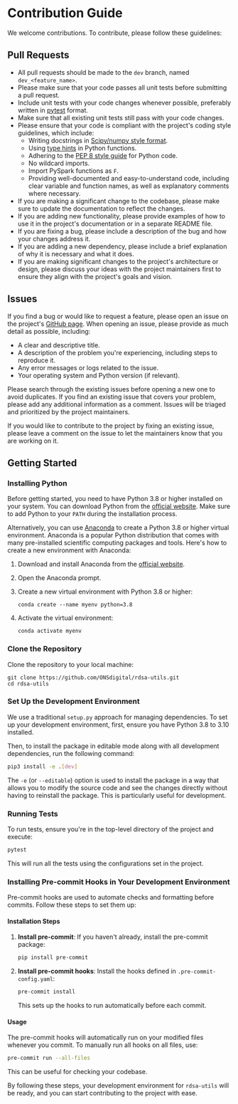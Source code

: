 # Contribution Guide

We welcome contributions. To contribute, please follow these guidelines:

## Pull Requests

- All pull requests should be made to the `dev` branch, named `dev_<feature_name>`.
- Please make sure that your code passes all unit tests before submitting a pull request.
- Include unit tests with your code changes whenever possible, preferably written in [pytest](https://docs.pytest.org/en/stable/) format.
- Make sure that all existing unit tests still pass with your code changes.
- Please ensure that your code is compliant with the project's coding style guidelines, which include:
  - Writing docstrings in [Scipy/numpy style format](https://numpydoc.readthedocs.io/en/latest/format.html).
  - Using [type hints](https://docs.python.org/3/library/typing.html) in Python functions.
  - Adhering to the [PEP 8 style guide](https://www.python.org/dev/peps/pep-0008/) for Python code.
  - No wildcard imports.
  - Import PySpark functions as `F`.
  - Providing well-documented and easy-to-understand code, including clear variable and function names, as well as explanatory comments where necessary.
- If you are making a significant change to the codebase, please make sure to update the documentation to reflect the changes.
- If you are adding new functionality, please provide examples of how to use it in the project's documentation or in a separate README file.
- If you are fixing a bug, please include a description of the bug and how your changes address it.
- If you are adding a new dependency, please include a brief explanation of why it is necessary and what it does.
- If you are making significant changes to the project's architecture or design, please discuss your ideas with the project maintainers first to ensure they align with the project's goals and vision.

## Issues

If you find a bug or would like to request a feature, please open an issue on the project's [GitHub page](https://github.com/ONSdigital/rdsa-utils/issues). When opening an issue, please provide as much detail as possible, including:

- A clear and descriptive title.
- A description of the problem you're experiencing, including steps to reproduce it.
- Any error messages or logs related to the issue.
- Your operating system and Python version (if relevant).

Please search through the existing issues before opening a new one to avoid duplicates. If you find an existing issue that covers your problem, please add any additional information as a comment. Issues will be triaged and prioritized by the project maintainers.

If you would like to contribute to the project by fixing an existing issue, please leave a comment on the issue to let the maintainers know that you are working on it.

## Getting Started

### Installing Python

Before getting started, you need to have Python 3.8 or higher installed on your system. You can download Python from the [official website](https://www.python.org/downloads/). Make sure to add Python to your `PATH` during the installation process.

Alternatively, you can use [Anaconda](https://www.anaconda.com/download) to create a Python 3.8 or higher virtual environment. Anaconda is a popular Python distribution that comes with many pre-installed scientific computing packages and tools. Here's how to create a new environment with Anaconda:

1. Download and install Anaconda from the [official website](https://www.anaconda.com/download).
2. Open the Anaconda prompt.
3. Create a new virtual environment with Python 3.8 or higher:

    ```
    conda create --name myenv python=3.8
    ```

4. Activate the virtual environment:

    ```
    conda activate myenv
    ```

### Clone the Repository

Clone the repository to your local machine:

```
git clone https://github.com/ONSdigital/rdsa-utils.git
cd rdsa-utils
```

### Set Up the Development Environment

We use a traditional `setup.py` approach for managing dependencies. To set up your development environment, first, ensure you have Python 3.8 to 3.10 installed.

Then, to install the package in editable mode along with all development dependencies, run the following command:

```bash
pip3 install -e .[dev]
```

The `-e` (or `--editable`) option is used to install the package in a way that allows you to modify the source code and see the changes directly without having to reinstall the package. This is particularly useful for development.

### Running Tests

To run tests, ensure you're in the top-level directory of the project and execute:

```bash
pytest
```

This will run all the tests using the configurations set in the project.

### Installing Pre-commit Hooks in Your Development Environment

Pre-commit hooks are used to automate checks and formatting before commits. Follow these steps to set them up:

#### Installation Steps

1. **Install pre-commit**: If you haven't already, install the pre-commit package:

   ```bash
   pip install pre-commit
   ```

2. **Install pre-commit hooks**: Install the hooks defined in `.pre-commit-config.yaml`:

   ```bash
   pre-commit install
   ```

   This sets up the hooks to run automatically before each commit.

#### Usage

The pre-commit hooks will automatically run on your modified files whenever you commit. To manually run all hooks on all files, use:

```bash
pre-commit run --all-files
```

This can be useful for checking your codebase.

By following these steps, your development environment for `rdsa-utils` will be ready, and you can start contributing to the project with ease.
